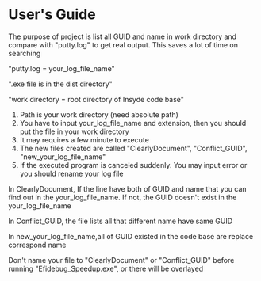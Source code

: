 # User's Guide

The purpose of project is list all GUID and name in work directory and compare with "putty.log" to get real output. This saves a lot of time on searching

"putty.log = your_log_file_name"

".exe file is in the dist directory"

"work directory = root directory of Insyde code base"

1. Path is your work directory (need absolute path)
2. You have to input your_log_file_name and extension, then you should put the file in your work directory
3. It may requires a few minute to execute
4. The new files created are called "ClearlyDocument", "Conflict_GUID", "new_your_log_file_name"
5. If the executed program is canceled suddenly. You may input error or you should rename your log file

In ClearlyDocument, If the line have both of GUID and name that you can find out in the your_log_file_name. If not, the GUID doesn't exist in the your_log_file_name

In Conflict_GUID, the file lists all that different name have same GUID

In new_your_log_file_name,all of GUID existed in the code base are replace correspond name 

Don't name your file to "ClearlyDocument" or "Conflict_GUID" before running "Efidebug_Speedup.exe", or there will be overlayed
